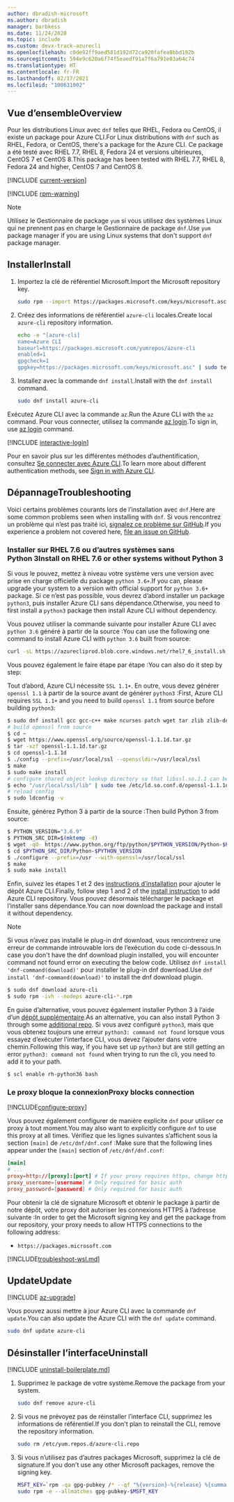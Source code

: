 ```yaml
---
author: dbradish-microsoft
ms.author: dbradish
manager: barbkess
ms.date: 11/24/2020
ms.topic: include
ms.custom: devx-track-azurecli
ms.openlocfilehash: c0de92ff9aed581d192d72ca920fafea8bbd192b
ms.sourcegitcommit: 594e9c620a6f74f5eaedf91a7f6a791e03a64c74
ms.translationtype: HT
ms.contentlocale: fr-FR
ms.lasthandoff: 02/17/2021
ms.locfileid: "100631002"
---
```

## <a name="overview"></a><span data-ttu-id="9289d-101">Vue d’ensemble</span><span class="sxs-lookup"><span data-stu-id="9289d-101">Overview</span></span>

<span data-ttu-id="9289d-102">Pour les distributions Linux avec `dnf` telles que RHEL, Fedora ou CentOS, il existe un package pour Azure CLI.</span><span class="sxs-lookup"><span data-stu-id="9289d-102">For Linux distributions with `dnf` such as RHEL, Fedora, or CentOS, there's a package for the Azure CLI.</span></span> <span data-ttu-id="9289d-103">Ce package a été testé avec RHEL 7.7, RHEL 8, Fedora 24 et versions ultérieures, CentOS 7 et CentOS 8.</span><span class="sxs-lookup"><span data-stu-id="9289d-103">This package has been tested with RHEL 7.7, RHEL 8, Fedora 24 and higher, CentOS 7 and CentOS 8.</span></span>

[!INCLUDE [current-version](current-version.md)]

[!INCLUDE [rpm-warning](rpm-warning.md)]

> [!NOTE]
>
> <span data-ttu-id="9289d-104">Utilisez le Gestionnaire de package `yum` si vous utilisez des systèmes Linux qui ne prennent pas en charge le Gestionnaire de package `dnf`.</span><span class="sxs-lookup"><span data-stu-id="9289d-104">Use `yum` package manager if you are using Linux systems that don't support `dnf` package manager.</span></span>

## <a name="install"></a><span data-ttu-id="9289d-105">Installer</span><span class="sxs-lookup"><span data-stu-id="9289d-105">Install</span></span>

1. <span data-ttu-id="9289d-106">Importez la clé de référentiel Microsoft.</span><span class="sxs-lookup"><span data-stu-id="9289d-106">Import the Microsoft repository key.</span></span>

   ```bash
   sudo rpm --import https://packages.microsoft.com/keys/microsoft.asc
   ```

2. <span data-ttu-id="9289d-107">Créez des informations de référentiel `azure-cli` locales.</span><span class="sxs-lookup"><span data-stu-id="9289d-107">Create local `azure-cli` repository information.</span></span>

   ```bash
   echo -e "[azure-cli]
   name=Azure CLI
   baseurl=https://packages.microsoft.com/yumrepos/azure-cli
   enabled=1
   gpgcheck=1
   gpgkey=https://packages.microsoft.com/keys/microsoft.asc" | sudo tee /etc/yum.repos.d/azure-cli.repo
   ```

3. <span data-ttu-id="9289d-108">Installez avec la commande `dnf install`.</span><span class="sxs-lookup"><span data-stu-id="9289d-108">Install with the `dnf install` command.</span></span>

   ```bash
   sudo dnf install azure-cli
   ```
 
<span data-ttu-id="9289d-109">Exécutez Azure CLI avec la commande `az`.</span><span class="sxs-lookup"><span data-stu-id="9289d-109">Run the Azure CLI with the `az` command.</span></span> <span data-ttu-id="9289d-110">Pour vous connecter, utilisez la commande [az login](/cli/azure/reference-index#az-login).</span><span class="sxs-lookup"><span data-stu-id="9289d-110">To sign in, use [az login](/cli/azure/reference-index#az-login) command.</span></span>


[!INCLUDE [interactive-login](interactive-login.md)]

<span data-ttu-id="9289d-111">Pour en savoir plus sur les différentes méthodes d’authentification, consultez [Se connecter avec Azure CLI](../authenticate-azure-cli.md).</span><span class="sxs-lookup"><span data-stu-id="9289d-111">To learn more about different authentication methods, see [Sign in with Azure CLI](../authenticate-azure-cli.md).</span></span>

## <a name="troubleshooting"></a><span data-ttu-id="9289d-112">Dépannage</span><span class="sxs-lookup"><span data-stu-id="9289d-112">Troubleshooting</span></span>

<span data-ttu-id="9289d-113">Voici certains problèmes courants lors de l’installation avec `dnf`.</span><span class="sxs-lookup"><span data-stu-id="9289d-113">Here are some common problems seen when installing with `dnf`.</span></span> <span data-ttu-id="9289d-114">Si vous rencontrez un problème qui n’est pas traité ici, [signalez ce problème sur GitHub](https://github.com/Azure/azure-cli/issues).</span><span class="sxs-lookup"><span data-stu-id="9289d-114">If you experience a problem not covered here, [file an issue on GitHub](https://github.com/Azure/azure-cli/issues).</span></span>

### <a name="install-on-rhel-76-or-other-systems-without-python-3"></a><span data-ttu-id="9289d-115">Installer sur RHEL 7.6 ou d’autres systèmes sans Python 3</span><span class="sxs-lookup"><span data-stu-id="9289d-115">Install on RHEL 7.6 or other systems without Python 3</span></span>

<span data-ttu-id="9289d-116">Si vous le pouvez, mettez à niveau votre système vers une version avec prise en charge officielle du package `python 3.6+`.</span><span class="sxs-lookup"><span data-stu-id="9289d-116">If you can, please upgrade your system to a version with official support for `python 3.6+` package.</span></span> <span data-ttu-id="9289d-117">Si ce n’est pas possible, vous devrez d’abord installer un package `python3`, puis installer Azure CLI sans dépendance.</span><span class="sxs-lookup"><span data-stu-id="9289d-117">Otherwise, you need to first install a `python3` package then install Azure CLI without dependency.</span></span>

<span data-ttu-id="9289d-118">Vous pouvez utiliser la commande suivante pour installer Azure CLI avec `python 3.6` généré à partir de la source :</span><span class="sxs-lookup"><span data-stu-id="9289d-118">You can use the following one command to install Azure CLI with `python 3.6` built from source:</span></span>

```bash
curl -sL https://azurecliprod.blob.core.windows.net/rhel7_6_install.sh | sudo bash
```

<span data-ttu-id="9289d-119">Vous pouvez également le faire étape par étape :</span><span class="sxs-lookup"><span data-stu-id="9289d-119">You can also do it step by step:</span></span>

<span data-ttu-id="9289d-120">Tout d’abord, Azure CLI nécessite `SSL 1.1+`. En outre, vous devez générer `openssl 1.1` à partir de la source avant de générer `python3` :</span><span class="sxs-lookup"><span data-stu-id="9289d-120">First, Azure CLI requires `SSL 1.1+` and you need to build `openssl 1.1` from source before building `python3`:</span></span>

```bash
$ sudo dnf install gcc gcc-c++ make ncurses patch wget tar zlib zlib-devel -y
# build openssl from source
$ cd ~
$ wget https://www.openssl.org/source/openssl-1.1.1d.tar.gz
$ tar -xzf openssl-1.1.1d.tar.gz
$ cd openssl-1.1.1d
$ ./config --prefix=/usr/local/ssl --openssldir=/usr/local/ssl
$ make
$ sudo make install
# configure shared object lookup directory so that libssl.so.1.1 can be found
$ echo "/usr/local/ssl/lib" | sudo tee /etc/ld.so.conf.d/openssl-1.1.1d.conf
# reload config
$ sudo ldconfig -v
```

<span data-ttu-id="9289d-121">Ensuite, générez Python 3 à partir de la source :</span><span class="sxs-lookup"><span data-stu-id="9289d-121">Then build Python 3 from source:</span></span>

```bash
$ PYTHON_VERSION="3.6.9"
$ PYTHON_SRC_DIR=$(mktemp -d)
$ wget -qO- https://www.python.org/ftp/python/$PYTHON_VERSION/Python-$PYTHON_VERSION.tgz | tar -xz -C "$PYTHON_SRC_DIR"
$ cd $PYTHON_SRC_DIR/Python-$PYTHON_VERSION
$ ./configure --prefix=/usr --with-openssl=/usr/local/ssl
$ make
$ sudo make install
```

<span data-ttu-id="9289d-122">Enfin, suivez les étapes 1 et 2 des [instructions d’installation](#install) pour ajouter le dépôt Azure CLI.</span><span class="sxs-lookup"><span data-stu-id="9289d-122">Finally, follow step 1 and 2 of the [install instruction](#install) to add Azure CLI repository.</span></span> <span data-ttu-id="9289d-123">Vous pouvez désormais télécharger le package et l’installer sans dépendance.</span><span class="sxs-lookup"><span data-stu-id="9289d-123">You can now download the package and install it without dependency.</span></span>

> [!NOTE]
>
> <span data-ttu-id="9289d-124">Si vous n’avez pas installé le plug-in dnf download, vous rencontrerez une erreur de commande introuvable lors de l’exécution du code ci-dessous.</span><span class="sxs-lookup"><span data-stu-id="9289d-124">In case you don't have the dnf download plugin installed, you will encounter command not found error on executing the below code.</span></span> <span data-ttu-id="9289d-125">Utilisez `dnf install 'dnf-command(download)'` pour installer le plug-in dnf download.</span><span class="sxs-lookup"><span data-stu-id="9289d-125">Use `dnf install 'dnf-command(download)'` to   install the dnf download plugin.</span></span>

```bash
$ sudo dnf download azure-cli
$ sudo rpm -ivh --nodeps azure-cli-*.rpm
```

<span data-ttu-id="9289d-126">En guise d’alternative, vous pouvez également installer Python 3 à l’aide d’un [dépôt supplémentaire](https://developers.redhat.com/blog/2018/08/13/install-python3-rhel/).</span><span class="sxs-lookup"><span data-stu-id="9289d-126">As an alternative, you can also install Python 3 through some [additional repo](https://developers.redhat.com/blog/2018/08/13/install-python3-rhel/).</span></span> <span data-ttu-id="9289d-127">Si vous avez configuré `python3`, mais que vous obtenez toujours une erreur `python3: command not found` lorsque vous essayez d’exécuter l’interface CLI, vous devez l’ajouter dans votre chemin.</span><span class="sxs-lookup"><span data-stu-id="9289d-127">Following this way, if you have set up `python3` but are still getting an error `python3: command not found` when trying to run the cli, you need to add it to your path.</span></span>

```bash
$ scl enable rh-python36 bash
```

### <a name="proxy-blocks-connection"></a><span data-ttu-id="9289d-128">Le proxy bloque la connexion</span><span class="sxs-lookup"><span data-stu-id="9289d-128">Proxy blocks connection</span></span>

[!INCLUDE[configure-proxy](configure-proxy.md)]

<span data-ttu-id="9289d-129">Vous pouvez également configurer de manière explicite `dnf` pour utiliser ce proxy à tout moment.</span><span class="sxs-lookup"><span data-stu-id="9289d-129">You may also want to explicitly configure `dnf` to use this proxy at all times.</span></span> <span data-ttu-id="9289d-130">Vérifiez que les lignes suivantes s’affichent sous la section `[main]` de `/etc/dnf/dnf.conf` :</span><span class="sxs-lookup"><span data-stu-id="9289d-130">Make sure that the following lines appear under the `[main]` section of `/etc/dnf/dnf.conf`:</span></span>

```dnf.conf
[main]
# ...
proxy=http://[proxy]:[port] # If your proxy requires https, change http->https
proxy_username=[username] # Only required for basic auth
proxy_password=[password] # Only required for basic auth
```

<span data-ttu-id="9289d-131">Pour obtenir la clé de signature Microsoft et obtenir le package à partir de notre dépôt, votre proxy doit autoriser les connexions HTTPS à l’adresse suivante :</span><span class="sxs-lookup"><span data-stu-id="9289d-131">In order to get the Microsoft signing key and get the package from our repository, your proxy needs to allow HTTPS connections to the following address:</span></span>

* `https://packages.microsoft.com`

[!INCLUDE[troubleshoot-wsl.md](troubleshoot-wsl.md)]

## <a name="update"></a><span data-ttu-id="9289d-132">Update</span><span class="sxs-lookup"><span data-stu-id="9289d-132">Update</span></span>

[!INCLUDE [az-upgrade](az-upgrade.md)]

<span data-ttu-id="9289d-133">Vous pouvez aussi mettre à jour Azure CLI avec la commande `dnf update`.</span><span class="sxs-lookup"><span data-stu-id="9289d-133">You can also update the Azure CLI with the `dnf update` command.</span></span>

```bash
sudo dnf update azure-cli
```

## <a name="uninstall"></a><span data-ttu-id="9289d-134">Désinstaller l’interface</span><span class="sxs-lookup"><span data-stu-id="9289d-134">Uninstall</span></span>

[!INCLUDE [uninstall-boilerplate.md](uninstall-boilerplate.md)]

1. <span data-ttu-id="9289d-135">Supprimez le package de votre système.</span><span class="sxs-lookup"><span data-stu-id="9289d-135">Remove the package from your system.</span></span>

   ```bash
   sudo dnf remove azure-cli
   ```

2. <span data-ttu-id="9289d-136">Si vous ne prévoyez pas de réinstaller l’interface CLI, supprimez les informations de référentiel.</span><span class="sxs-lookup"><span data-stu-id="9289d-136">If you don't plan to reinstall the CLI, remove the repository information.</span></span>

   ```bash
   sudo rm /etc/yum.repos.d/azure-cli.repo
   ```

3. <span data-ttu-id="9289d-137">Si vous n’utilisez pas d’autres packages Microsoft, supprimez la clé de signature.</span><span class="sxs-lookup"><span data-stu-id="9289d-137">If you don't use any other Microsoft packages, remove the signing key.</span></span>

   ```bash
   MSFT_KEY=`rpm -qa gpg-pubkey /* --qf "%{version}-%{release} %{summary}\n" | grep Microsoft | awk '{print $1}'`
   sudo rpm -e --allmatches gpg-pubkey-$MSFT_KEY
   ```
